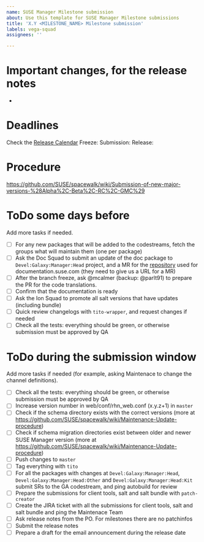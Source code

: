 ```yaml
---
name: SUSE Manager Milestone submission
about: Use this template for SUSE Manager Milestone submissions
title: 'X.Y <MILESTONE_NAME> Milestone submission'
labels: vega-squad
assignees: ''

---
```


# Important changes, for the release notes

- 

# Deadlines

Check the [Release Calendar](https://confluence.suse.com/display/SUSEMANAGER/Release+calendar)
Freeze: 
Submission: 
Release: 

# Procedure

https://github.com/SUSE/spacewalk/wiki/Submission-of-new-major-versions-%28Alpha%2C-Beta%2C-RC%2C-GMC%29

# ToDo some days before

Add more tasks if needed.

- [ ] For any new packages that will be added to the codestreams, fetch the groups what will maintain them (one per package)
- [ ] Ask the Doc Squad to submit an update of the doc package to `Devel:Galaxy:Manager:Head` project, and a MR for the [repository](https://gitlab.suse.de/susedoc/docserv-external-tree-suma) used for documentation.suse.com (they need to give us a URL for a MR)
- [ ] After the branch freeze, ask @mcalmer (backup: @parlt91) to prepare the PR for the code translations.
- [ ] Confirm that the documentation is ready
- [ ] Ask the Ion Squad to promote all salt versions that have updates (including bundle)
- [ ] Quick review changelogs with `tito-wrapper`, and request changes if needed
- [ ] Check all the tests: everything should be green, or otherwise submission must be approved by QA

# ToDo during the submission window

Add more tasks if needed (for example, asking Maintenace to change the channel definitions).

- [ ] Check all the tests: everything should be green, or otherwise submission must be approved by QA
- [ ] Increase version number in web/conf/rhn_web.conf (x.y.z+1) in `master`
- [ ] Check if the schema directory exists with the correct versions (more at https://github.com/SUSE/spacewalk/wiki/Maintenance-Update-procedure)
- [ ] Check if schema migration directories exist between older and newer SUSE Manager version (more at https://github.com/SUSE/spacewalk/wiki/Maintenance-Update-procedure)
- [ ] Push changes to `master`
- [ ] Tag everything with `tito`
- [ ] For all the packages with changes at `Devel:Galaxy:Manager:Head`, `Devel:Galaxy:Manager:Head:Other` and `Devel:Galaxy:Manager:Head:Kit` submit SRs to the GA codestream, and ping autobuild for review 
- [ ] Prepare the submissions for client tools, salt and salt bundle with `patch-creator`
- [ ] Create the JIRA ticket with all the submissions for client tools, salt and salt bundle and ping the Maintenace Team
- [ ] Ask release notes from the PO. For milestones there are no patchinfos
- [ ] Submit the release notes
- [ ] Prepare a draft for the email announcement during the release date
